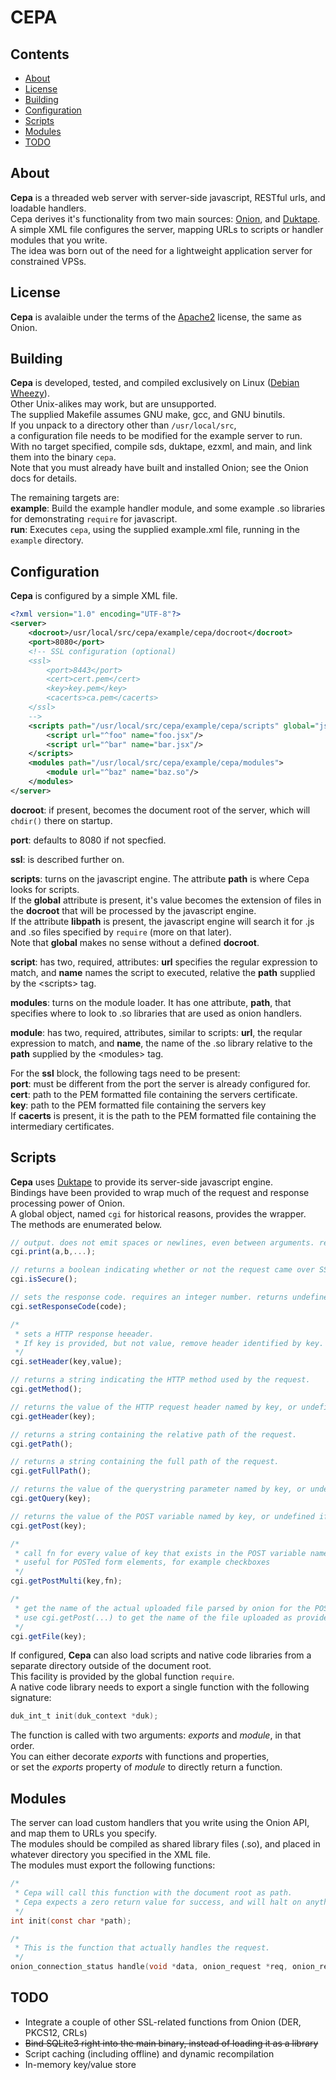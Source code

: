 # CEPA

## Contents
- [About](#about)
- [License](#license)
- [Building](#building)
- [Configuration](#configuration)
- [Scripts](#scripts)
- [Modules](#modules)
- [TODO](#todo)


## About
**Cepa** is a threaded web server with server-side javascript, RESTful urls, and loadable handlers.<br>
Cepa derives it's functionality from two main sources: [Onion](http://coralbits.com/libonion/), and [Duktape](http://duktape.org/).<br>
A simple XML file configures the server, mapping URLs to scripts or handler modules that you write.<br>
The idea was born out of the need for a lightweight application server for constrained VPSs.


## License
**Cepa** is avalaible under the terms of the [Apache2](https://www.apache.org/licenses/LICENSE-2.0.html) license, the same as Onion.


## Building
**Cepa** is developed, tested, and compiled exclusively on Linux ([Debian Wheezy](https://www.debian.org/releases/wheezy/)).<br>
Other Unix-alikes may work, but are unsupported.<br>
The supplied Makefile assumes GNU make, gcc, and GNU binutils.<br>
If you unpack to a directory other than `/usr/local/src`,<br>a configuration file needs to be modified for the example server to run.<br>
With no target specified, compile sds, duktape, ezxml, and main, and link them into the binary `cepa`. <br>
Note that you must already have built and installed Onion; see the Onion docs for details.

The remaining targets are:<br>
**example**: Build the example handler module, and some example .so libraries for demonstrating `require` for javascript.<br>
**run**: Executes `cepa`, using the supplied example.xml file, running in  the `example` directory.


## Configuration
**Cepa** is configured by a simple XML file.<br>
```xml
<?xml version="1.0" encoding="UTF-8"?>
<server>
	<docroot>/usr/local/src/cepa/example/cepa/docroot</docroot>
	<port>8080</port>
	<!-- SSL configuration (optional)
	<ssl>
		<port>8443</port>
		<cert>cert.pem</cert>
		<key>key.pem</key>
		<cacerts>ca.pem</cacerts>
	</ssl>
	-->
	<scripts path="/usr/local/src/cepa/example/cepa/scripts" global="jsx" libpath="/usr/local/src/cepa/example/cepa/lib">
		<script url="^foo" name="foo.jsx"/>
		<script url="^bar" name="bar.jsx"/>
	</scripts>
	<modules path="/usr/local/src/cepa/example/cepa/modules">
		<module url="^baz" name="baz.so"/>
	</modules>
</server>
```

**docroot**: if present, becomes the document root of the server, which  will `chdir()` there on startup.

**port**: defaults to 8080 if not specfied.

**ssl**: is described further on.

**scripts**: turns on the javascript engine. The attribute **path** is where Cepa looks for scripts.<br>
If the **global** attribute is present, it's value becomes the extension of files in the **docroot** that will be processed by the javascript engine.<br>
If the attribute **libpath** is present, the javascript engine will search it for .js and .so files specified by `require` (more on that later).<br>
Note that **global** makes no sense without a defined **docroot**.

**script**: has two, required, attributes: **url** specifies the regular expression to match, and **name** names the script to executed, relative the **path** supplied by the &lt;scripts&gt; tag.

**modules**: turns on the module loader. It has one attribute, **path**, that specifies where to look to .so libraries that are used as onion handlers.

**module**: has two, required, attributes, similar to scripts: **url**, the reqular expression to match, and **name**, the name of the .so library relative to the **path** supplied by the &lt;modules&gt; tag.

For the **ssl** block, the following tags need to be present:<br>
**port**: must be different from the port the server is already configured for.<br>
**cert**: path to the PEM formatted file containing the servers certificate.<br>
**key**: path to the PEM formatted file containing the servers key<br>
If **cacerts** is present, it is the path to the PEM formatted file containing the intermediary certificates.


## Scripts
**Cepa** uses [Duktape](http://duktape.org/) to provide its server-side javascript engine.<br>
Bindings have been provided to wrap much of the request and response processing power of Onion.<br>
A global object, named `cgi` for historical reasons, provides the wrapper.<br>
The methods are enumerated below.
```Javascript
// output. does not emit spaces or newlines, even between arguments. returns undefined.
cgi.print(a,b,...);

// returns a boolean indicating whether or not the request came over SSL or not.
cgi.isSecure();

// sets the response code. requires an integer number. returns undefined
cgi.setResponseCode(code);

/*
 * sets a HTTP response heeader. 
 * If key is provided, but not value, remove header identified by key.
 */
cgi.setHeader(key,value);

// returns a string indicating the HTTP method used by the request.
cgi.getMethod();

// returns the value of the HTTP request header named by key, or undefined if it does not exist.
cgi.getHeader(key);

// returns a string containing the relative path of the request.
cgi.getPath();

// returns a string containing the full path of the request.
cgi.getFullPath();

// returns the value of the querystring parameter named by key, or undefined if it does not exist.
cgi.getQuery(key);

// returns the value of the POST variable named by key, or undefined if it does not exist.
cgi.getPost(key);

/*
 * call fn for every value of key that exists in the POST variable named by key
 * useful for POSTed form elements, for example checkboxes
 */
cgi.getPostMulti(key,fn);

/*
 * get the name of the actual uploaded file parsed by onion for the POST variable named by key, or undefined.
 * use cgi.getPost(...) to get the name of the file uploaded as provided by the user agent.
 */
cgi.getFile(key);
```

If configured, **Cepa** can also load scripts and native code libraries from a separate directory outside of the document root.<br>
This facility is provided by the global function `require`.<br>
A native code library needs to export a single function with the following signature:
```C
duk_int_t init(duk_context *duk);
```
The function is called with two arguments: *exports* and *module*, in that order.<br>
You can either decorate *exports* with functions and properties,<br>
or set the *exports* property of *module* to directly return a function.


## Modules
The server can load custom handlers that you write using the Onion API,<br>
and map them to URLs you specify.<br>
The modules should be compiled as shared library files (.so), and placed in whatever directory you specified in the XML file.<br>
The modules must export the following functions:
```C
/*
 * Cepa will call this function with the document root as path.
 * Cepa expects a zero return value for success, and will halt on anything else.
 */
int init(const char *path);

/*
 * This is the function that actually handles the request.
 */
onion_connection_status handle(void *data, onion_request *req, onion_response *res);
```


## TODO
- Integrate a couple of other SSL-related functions from Onion (DER, PKCS12, CRLs)
- ~~Bind SQLite3 right into the main binary, instead of loading it as a library~~
- Script caching (including offline) and dynamic recompilation
- In-memory key/value store

